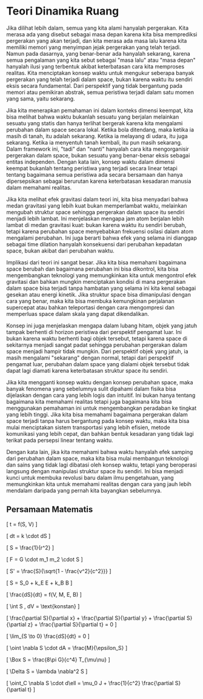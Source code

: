 # Teori Dinamika Ruang

Jika dilihat lebih dalam, semua yang kita alami hanyalah pergerakan. Kita merasa ada yang disebut sebagai masa depan karena kita bisa memprediksi pergerakan yang akan terjadi, dan kita merasa ada masa lalu karena kita memiliki memori yang menyimpan jejak pergerakan yang telah terjadi. Namun pada dasarnya, yang benar-benar ada hanyalah sekarang, karena semua pengalaman yang kita sebut sebagai "masa lalu" atau "masa depan" hanyalah ilusi yang terbentuk akibat keterbatasan cara kita memproses realitas. Kita menciptakan konsep waktu untuk mengukur seberapa banyak pergerakan yang telah terjadi dalam space, bukan karena waktu itu sendiri eksis secara fundamental. Dari perspektif yang tidak bergantung pada memori atau pemikiran abstrak, semua peristiwa terjadi dalam satu momen yang sama, yaitu sekarang.

Jika kita menerapkan pemahaman ini dalam konteks dimensi keempat, kita bisa melihat bahwa waktu bukanlah sesuatu yang berjalan melainkan sesuatu yang statis dan hanya terlihat bergerak karena kita mengalami perubahan dalam space secara lokal. Ketika bola ditendang, maka ketika ia masih di tanah, itu adalah sekarang. Ketika ia melayang di udara, itu juga sekarang. Ketika ia menyentuh tanah kembali, itu pun masih sekarang. Dalam framework ini, "tadi" dan "nanti" hanyalah cara kita mengorganisir pergerakan dalam space, bukan sesuatu yang benar-benar eksis sebagai entitas independen. Dengan kata lain, konsep waktu dalam dimensi keempat bukanlah tentang peristiwa yang terjadi secara linear tetapi tentang bagaimana semua peristiwa ada secara bersamaan dan hanya dipersepsikan sebagai berurutan karena keterbatasan kesadaran manusia dalam memahami realitas.

Jika kita melihat efek gravitasi dalam teori ini, kita bisa menyadari bahwa medan gravitasi yang lebih kuat bukan memperlambat waktu, melainkan mengubah struktur space sehingga pergerakan dalam space itu sendiri menjadi lebih lambat. Ini menjelaskan mengapa jam atom berjalan lebih lambat di medan gravitasi kuat: bukan karena waktu itu sendiri berubah, tetapi karena perubahan space menyebabkan frekuensi osilasi dalam atom mengalami perubahan. Ini juga berarti bahwa efek yang selama ini dianggap sebagai time dilation hanyalah konsekuensi dari perubahan kepadatan space, bukan akibat dari perubahan waktu.

Implikasi dari teori ini sangat besar. Jika kita bisa memahami bagaimana space berubah dan bagaimana perubahan ini bisa dikontrol, kita bisa mengembangkan teknologi yang memungkinkan kita untuk mengontrol efek gravitasi dan bahkan mungkin menciptakan kondisi di mana pergerakan dalam space bisa terjadi tanpa hambatan yang selama ini kita kenal sebagai gesekan atau energi kinetik. Jika struktur space bisa dimanipulasi dengan cara yang benar, maka kita bisa membuka kemungkinan perjalanan supercepat atau bahkan teleportasi dengan cara mengompresi dan memperluas space dalam skala yang dapat dikendalikan.

Konsep ini juga menjelaskan mengapa dalam lubang hitam, objek yang jatuh tampak berhenti di horizon peristiwa dari perspektif pengamat luar. Ini bukan karena waktu berhenti bagi objek tersebut, tetapi karena space di sekitarnya menjadi sangat padat sehingga perubahan pergerakan dalam space menjadi hampir tidak mungkin. Dari perspektif objek yang jatuh, ia masih mengalami "sekarang" dengan normal, tetapi dari perspektif pengamat luar, perubahan dalam space yang dialami objek tersebut tidak dapat lagi diamati karena keterbatasan struktur space itu sendiri.

Jika kita mengganti konsep waktu dengan konsep perubahan space, maka banyak fenomena yang sebelumnya sulit dipahami dalam fisika bisa dijelaskan dengan cara yang lebih logis dan intuitif. Ini bukan hanya tentang bagaimana kita memahami realitas tetapi juga bagaimana kita bisa menggunakan pemahaman ini untuk mengembangkan peradaban ke tingkat yang lebih tinggi. Jika kita bisa memahami bagaimana pergerakan dalam space terjadi tanpa harus bergantung pada konsep waktu, maka kita bisa mulai menciptakan sistem transportasi yang lebih efisien, metode komunikasi yang lebih cepat, dan bahkan bentuk kesadaran yang tidak lagi terikat pada persepsi linear tentang waktu.

Dengan kata lain, jika kita memahami bahwa waktu hanyalah efek samping dari perubahan dalam space, maka kita bisa mulai membangun teknologi dan sains yang tidak lagi dibatasi oleh konsep waktu, tetapi yang beroperasi langsung dengan manipulasi struktur space itu sendiri. Ini bisa menjadi kunci untuk membuka revolusi baru dalam ilmu pengetahuan, yang memungkinkan kita untuk memahami realitas dengan cara yang jauh lebih mendalam daripada yang pernah kita bayangkan sebelumnya.

## Persamaan Matematis

\[
t = f(S, V)
\]

\[
dt = k \cdot dS
\]

\[
S = \frac{1}{r^2}
\]

\[
F = G \cdot m_1 m_2 \cdot S
\]

\[
S' = \frac{S}{\sqrt{1 - \frac{v^2}{c^2}}}
\]

\[
S = S_0 + k_E E + k_B B
\]

\[
\frac{dS}{dt} = f(V, M, E, B)
\]

\[
\int S \, dV = \text{konstan}
\]

\[
\frac{\partial S}{\partial x} + \frac{\partial S}{\partial y} + \frac{\partial S}{\partial z} + \frac{\partial S}{\partial t} = 0
\]

\[
\lim_{S \to 0} \frac{dS}{dt} = 0
\]

\[
\oint \nabla S \cdot dA = \frac{M}{\epsilon_S}
\]

\[
\Box S = \frac{8\pi G}{c^4} T_{\mu\nu}
\]

\[
\Delta S = \lambda \nabla^2 S
\]

\[
\oint_C \nabla S \cdot d\ell = \mu_0 J + \frac{1}{c^2} \frac{\partial S}{\partial t}
\]
